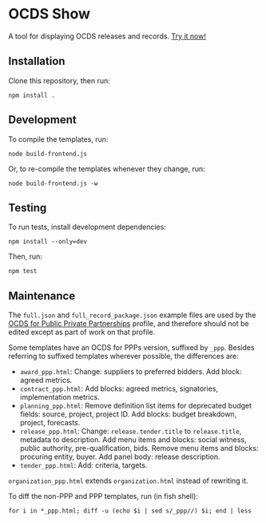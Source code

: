 # OCDS Show

A tool for displaying OCDS releases and records. [Try it now!](https://open-contracting.github.io/ocds-show/)

## Installation

Clone this repository, then run:

    npm install .

## Development

To compile the templates, run:

    node build-frontend.js

Or, to re-compile the templates whenever they change, run:

    node build-frontend.js -w

## Testing

To run tests, install development dependencies:

    npm install --only=dev

Then, run:

    npm test

## Maintenance

The `full.json` and `full_record_package.json` example files are used by the [OCDS for Public Private Partnerships](https://github.com/open-contracting-extensions/public-private-partnerships) profile, and therefore should not be edited except as part of work on that profile.

Some templates have an OCDS for PPPs version, suffixed by `_ppp`. Besides referring to suffixed templates wherever possible, the differences are:

* `award_ppp.html`: Change: suppliers to preferred bidders. Add block: agreed metrics.
* `contract_ppp.html`: Add blocks: agreed metrics, signatories, implementation metrics.
* `planning_ppp.html`: Remove definition list items for deprecated budget fields: source, project, project ID. Add blocks: budget breakdown, project, forecasts.
* `release_ppp.html`: Change: `release.tender.title` to `release.title`, metadata to description. Add menu items and blocks: social witness, public authority, pre-qualification, bids. Remove menu items and blocks: procuring entity, buyer. Add panel body: release description.
* `tender_ppp.html`: Add: criteria, targets.

`organization_ppp.html` extends `organization.html` instead of rewriting it.

To diff the non-PPP and PPP templates, run (in fish shell):

    for i in *_ppp.html; diff -u (echo $i | sed s/_ppp//) $i; end | less
